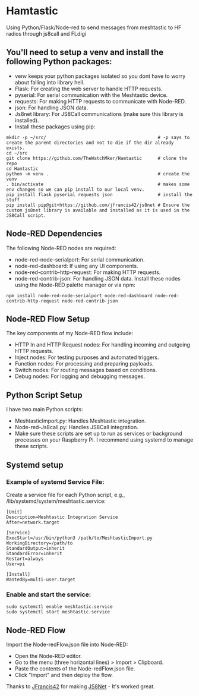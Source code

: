 # Hamtastic
Using Python/Flask/Node-red to send messages from meshtastic to HF radios through js8call and FLdigi

## You'll need to setup a venv and install the following Python packages:
- venv keeps your python packages isolated so you dont have to worry about falling into library hell.
- Flask: For creating the web server to handle HTTP requests.
- pyserial: For serial communication with the Meshtastic device.
- requests: For making HTTP requests to communicate with Node-RED.
- json: For handling JSON data.
- Js8net library: For JS8Call communications (make sure this library is installed).
- Install these packages using pip:


```
mkdir -p ~/src/                                          # -p says to create the parent directories and not to die if the dir already exists.
cd ~/src
git clone https://github.com/TheWatchMker/Hamtastic      # clone the repo
cd Hamtastic
python -m venv .                                         # create the venv
. bin/activate                                           # makes some env changes so we can pip install to our local venv.
pip install flask pyserial requests json                 # install the stuff
pip install pip@git+https://github.com/jfrancis42/js8net # Ensure the custom js8net library is available and installed as it is used in the JS8Call script.
```

## Node-RED Dependencies
The following Node-RED nodes are required:

- node-red-node-serialport: For serial communication.
- node-red-dashboard: If using any UI components.
- node-red-contrib-http-request: For making HTTP requests.
- node-red-contrib-json: For handling JSON data.
Install these nodes using the Node-RED palette manager or via npm:

```
npm install node-red-node-serialport node-red-dashboard node-red-contrib-http-request node-red-contrib-json
```

## Node-RED Flow Setup
The key components of my Node-RED flow include:

- HTTP In and HTTP Request nodes: For handling incoming and outgoing HTTP requests.
- Inject nodes: For testing purposes and automated triggers.
- Function nodes: For processing and preparing payloads.
- Switch nodes: For routing messages based on conditions.
- Debug nodes: For logging and debugging messages.

## Python Script Setup
I have two main Python scripts:
- MeshtasticImport.py: Handles Meshtastic integration.
- Node-red-Js8call.py: Handles JS8Call integration.
- Make sure these scripts are set up to run as services or background processes on your Raspberry Pi. I recommend using systemd to manage these scripts.

## Systemd setup
### Example of systemd Service File:
Create a service file for each Python script, e.g., /lib/systemd/system/meshtastic.service:

```
[Unit]
Description=Meshtastic Integration Service
After=network.target

[Service]
ExecStart=/usr/bin/python3 /path/to/MeshtasticImport.py
WorkingDirectory=/path/to
StandardOutput=inherit
StandardError=inherit
Restart=always
User=pi

[Install]
WantedBy=multi-user.target
```
### Enable and start the service:

```
sudo systemctl enable meshtastic.service
sudo systemctl start meshtastic.service
```

## Node-RED Flow
Import the Node-redFlow.json file into Node-RED:

- Open the Node-RED editor.
- Go to the menu (three horizontal lines) > Import > Clipboard.
- Paste the contents of the Node-redFlow.json file.
- Click "Import" and then deploy the flow.

Thanks to [JFrancis42](https://github.com/jfrancis42) for making [JS8Net](https://github.com/jfrancis42/js8net) - It's worked great. 
